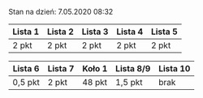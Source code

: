 Stan na dzień: 7.05.2020 08:32

| Lista 1 | Lista 2 | Lista 3 | Lista 4 | Lista 5 |
|---|---|---|---|---|
| 2 pkt | 2 pkt | 2 pkt | 2 pkt | 2 pkt |

| Lista 6 | Lista 7 | Koło 1| Lista 8/9 | Lista 10| 
|---|---|---|---|---|
| 0,5 pkt | 2 pkt | 48 pkt | 1,5 pkt | brak |

